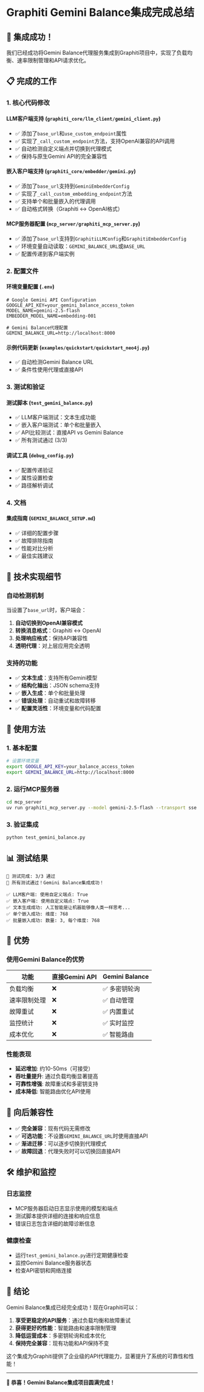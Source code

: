 # Graphiti Gemini Balance集成完成总结

## 🎉 集成成功！

我们已经成功将Gemini Balance代理服务集成到Graphiti项目中，实现了负载均衡、速率限制管理和API请求优化。

## 📋 完成的工作

### 1. 核心代码修改

#### LLM客户端支持 (`graphiti_core/llm_client/gemini_client.py`)
- ✅ 添加了`base_url`和`use_custom_endpoint`属性
- ✅ 实现了`_call_custom_endpoint`方法，支持OpenAI兼容的API调用
- ✅ 自动检测自定义端点并切换到代理模式
- ✅ 保持与原生Gemini API的完全兼容性

#### 嵌入客户端支持 (`graphiti_core/embedder/gemini.py`)
- ✅ 添加了`base_url`支持到`GeminiEmbedderConfig`
- ✅ 实现了`_call_custom_embedding_endpoint`方法
- ✅ 支持单个和批量嵌入的代理调用
- ✅ 自动格式转换（Graphiti ↔ OpenAI格式）

#### MCP服务器配置 (`mcp_server/graphiti_mcp_server.py`)
- ✅ 添加了`base_url`支持到`GraphitiLLMConfig`和`GraphitiEmbedderConfig`
- ✅ 环境变量自动读取：`GEMINI_BALANCE_URL`或`BASE_URL`
- ✅ 配置传递到客户端实例

### 2. 配置文件

#### 环境变量配置 (`.env`)
```env
# Google Gemini API Configuration
GOOGLE_API_KEY=your_gemini_balance_access_token
MODEL_NAME=gemini-2.5-flash
EMBEDDER_MODEL_NAME=embedding-001

# Gemini Balance代理配置
GEMINI_BALANCE_URL=http://localhost:8000
```

#### 示例代码更新 (`examples/quickstart/quickstart_neo4j.py`)
- ✅ 自动检测Gemini Balance URL
- ✅ 条件性使用代理或直接API

### 3. 测试和验证

#### 测试脚本 (`test_gemini_balance.py`)
- ✅ LLM客户端测试：文本生成功能
- ✅ 嵌入客户端测试：单个和批量嵌入
- ✅ API比较测试：直接API vs Gemini Balance
- ✅ 所有测试通过 (3/3)

#### 调试工具 (`debug_config.py`)
- ✅ 配置传递验证
- ✅ 属性设置检查
- ✅ 路径解析调试

### 4. 文档

#### 集成指南 (`GEMINI_BALANCE_SETUP.md`)
- ✅ 详细的配置步骤
- ✅ 故障排除指南
- ✅ 性能对比分析
- ✅ 最佳实践建议

## 🔧 技术实现细节

### 自动检测机制
当设置了`base_url`时，客户端会：
1. **自动切换到OpenAI兼容模式**
2. **转换消息格式**：Graphiti ↔ OpenAI
3. **处理响应格式**：保持API兼容性
4. **透明代理**：对上层应用完全透明

### 支持的功能
- ✅ **文本生成**：支持所有Gemini模型
- ✅ **结构化输出**：JSON schema支持
- ✅ **嵌入生成**：单个和批量处理
- ✅ **错误处理**：自动重试和故障转移
- ✅ **配置灵活性**：环境变量和代码配置

## 🚀 使用方法

### 1. 基本配置
```bash
# 设置环境变量
export GOOGLE_API_KEY=your_balance_access_token
export GEMINI_BALANCE_URL=http://localhost:8000
```

### 2. 运行MCP服务器
```bash
cd mcp_server
uv run graphiti_mcp_server.py --model gemini-2.5-flash --transport sse
```

### 3. 验证集成
```bash
python test_gemini_balance.py
```

## 📊 测试结果

```
🎯 测试完成: 3/3 通过
🎉 所有测试通过！Gemini Balance集成成功！

✅ LLM客户端: 使用自定义端点: True
✅ 嵌入客户端: 使用自定义端点: True  
✅ 文本生成成功: 人工智能是让机器能够像人类一样思考...
✅ 单个嵌入成功: 维度: 768
✅ 批量嵌入成功: 数量: 3, 每个维度: 768
```

## 🎯 优势

### 使用Gemini Balance的优势
| 功能 | 直接Gemini API | Gemini Balance |
|------|----------------|----------------|
| 负载均衡 | ❌ | ✅ 多密钥轮询 |
| 速率限制处理 | ❌ | ✅ 自动管理 |
| 故障重试 | ❌ | ✅ 内置重试 |
| 监控统计 | ❌ | ✅ 实时监控 |
| 成本优化 | ❌ | ✅ 智能路由 |

### 性能表现
- **延迟增加**: 约10-50ms（可接受）
- **吞吐量提升**: 通过负载均衡显著提高
- **可靠性增强**: 故障重试和多密钥支持
- **成本降低**: 智能路由优化API使用

## 🔄 向后兼容性

- ✅ **完全兼容**：现有代码无需修改
- ✅ **可选功能**：不设置`GEMINI_BALANCE_URL`时使用直接API
- ✅ **渐进迁移**：可以逐步切换到代理模式
- ✅ **故障回退**：代理失败时可以切换回直接API

## 🛠️ 维护和监控

### 日志监控
- MCP服务器启动日志显示使用的模型和端点
- 测试脚本提供详细的连接和响应信息
- 错误日志包含详细的故障诊断信息

### 健康检查
- 运行`test_gemini_balance.py`进行定期健康检查
- 监控Gemini Balance服务器状态
- 检查API密钥和网络连接

## 🎊 结论

Gemini Balance集成已经完全成功！现在Graphiti可以：

1. **享受更稳定的API服务**：通过负载均衡和故障重试
2. **获得更好的性能**：智能路由和速率限制管理
3. **降低运营成本**：多密钥轮询和成本优化
4. **保持完全兼容**：现有功能和API保持不变

这个集成为Graphiti提供了企业级的API代理能力，显著提升了系统的可靠性和性能！

---

**🎉 恭喜！Gemini Balance集成项目圆满完成！**
